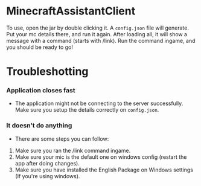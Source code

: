 # MinecraftAssistantClient

To use, open the jar by double clicking it. A `config.json` file will generate. Put your mc details there, and run it again. After loading all, it will show a message with a command (starts with /link). Run the command ingame, and you should be ready to go!

# Troubleshotting

### Application closes fast
- The application might not be connecting to the server successfully. Make sure you setup the details correctly on `config.json`.

### It doesn't do anything
- There are some steps you can follow:
1. Make sure you ran the /link command ingame.
2. Make sure your mic is the default one on windows config (restart the app after doing changes).
3. Make sure you have installed the English Package on Windows settings (If you're using windows).
